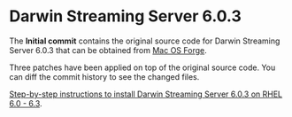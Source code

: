 Darwin Streaming Server 6.0.3
=============================

The __Initial commit__ contains the original source code for Darwin Streaming Server 6.0.3 that can be obtained from [Mac OS Forge](http://dss.macosforge.org/downloads/DarwinStreamingSrvr6.0.3-Source.tar).

Three patches have been applied on top of the original source code. You can diff the commit history to see the changed files.

[Step-by-step instructions to install Darwin Streaming Server 6.0.3 on RHEL 6.0 - 6.3](https://thornelabs.blog/posts/rhel-6-darwin-streaming-server-6-0-3-install.html).